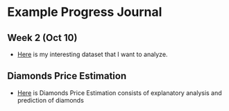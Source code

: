 # Example Progress Journal

## Week 2 (Oct 10)

+ [Here](files/Homework2.html) is my interesting dataset that I want to analyze. 

## Diamonds Price Estimation
+ [Here](files/Diamonds.html) is Diamonds Price Estimation consists of explanatory analysis and prediction of diamonds

